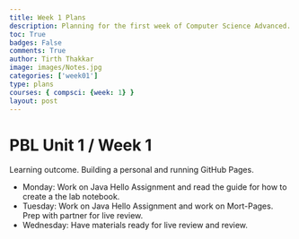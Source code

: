 ```yaml
---
title: Week 1 Plans
description: Planning for the first week of Computer Science Advanced.  
toc: True
badges: False
comments: True
author: Tirth Thakkar
image: images/Notes.jpg
categories: ['week01']
type: plans
courses: { compsci: {week: 1} }
layout: post
---
```


# PBL Unit 1 / Week 1
Learning outcome. Building a personal and running GitHub Pages.
- Monday: Work on Java Hello Assignment and read the guide for how to create a the lab notebook.
- Tuesday: Work on Java Hello Assignment and work on Mort-Pages. Prep with partner for live review. 
- Wednesday: Have materials ready for live review and review.

